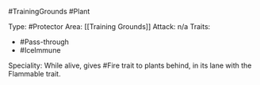 #TrainingGrounds #Plant

Type: #Protector
Area: [[Training Grounds]]
Attack: n/a
Traits:
- #Pass-through
- #IceImmune

Speciality: While alive, gives #Fire trait to plants behind, in its lane with the Flammable trait.